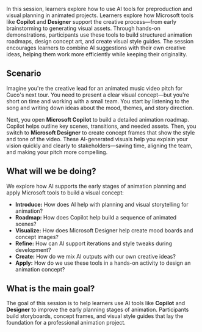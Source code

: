 In this session, learners explore how to use AI tools for preproduction and visual planning in animated projects. Learners explore how Microsoft tools like **Copilot** and **Designer** support the creative process—from early brainstorming to generating visual assets. Through hands-on demonstrations, participants use these tools to build structured animation roadmaps, design concept art, and create visual style guides. The session encourages learners to combine AI suggestions with their own creative ideas, helping them work more efficiently while keeping their originality.

## Scenario

Imagine you're the creative lead for an animated music video pitch for Cuco's next tour. You need to present a clear visual concept—but you're short on time and working with a small team. You start by listening to the song and writing down ideas about the mood, themes, and story direction.

Next, you open **Microsoft Copilot** to build a detailed animation roadmap. Copilot helps outline key scenes, transitions, and needed assets. Then, you switch to **Microsoft Designer** to create concept frames that show the style and tone of the video. These AI-generated visuals help you explain your vision quickly and clearly to stakeholders—saving time, aligning the team, and making your pitch more compelling.

## What will we be doing?

We explore how AI supports the early stages of animation planning and apply Microsoft tools to build a visual concept:

- **Introduce:** How does AI help with planning and visual storytelling for animation?  
- **Roadmap:** How does Copilot help build a sequence of animated scenes?  
- **Visualize:** How does Microsoft Designer help create mood boards and concept images?  
- **Refine:** How can AI support iterations and style tweaks during development?  
- **Create:** How do we mix AI outputs with our own creative ideas?  
- **Apply:** How do we use these tools in a hands-on activity to design an animation concept?

## What is the main goal?

The goal of this session is to help learners use AI tools like **Copilot** and **Designer** to improve the early planning stages of animation. Participants build storyboards, concept frames, and visual style guides that lay the foundation for a professional animation project.

